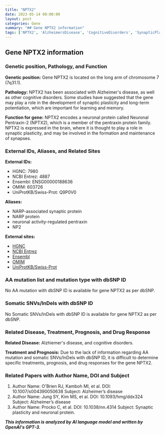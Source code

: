 ```yaml
---
title: "NPTX2"
date: 2023-05-14 00:00:00
layout: post
categories: Gene
summary: "## Gene NPTX2 information"
tags: ['NPTX2', 'AlzheimersDisease', 'CognitiveDisorders', 'SynapticPlasticity', 'NeuronalProtein', 'GeneticInformation', 'PentraxinProteinFamily', 'LearningAndMemory']
---
```


## Gene NPTX2 information

### Genetic position, Pathology, and Function

**Genetic position:** Gene NPTX2 is located on the long arm of chromosome 7 (7q31.1).

**Pathology:** NPTX2 has been associated with Alzheimer's disease, as well as other cognitive disorders. Some studies have suggested that the gene may play a role in the development of synaptic plasticity and long-term potentiation, which are important for learning and memory.

**Function for gene:** NPTX2 encodes a neuronal protein called Neuronal Pentraxin-2 (NPTX2), which is a member of the pentraxin protein family. NPTX2 is expressed in the brain, where it is thought to play a role in synaptic plasticity, and may be involved in the formation and maintenance of synapses.

### External IDs, Aliases, and Related Sites

**External IDs:** 

- HGNC: 7980
- NCBI Entrez: 4887
- Ensembl: ENSG00000188636
- OMIM: 603726
- UniProtKB/Swiss-Prot: Q9P0V0

**Aliases:** 

- NARP-associated synaptic protein
- NARP protein
- neuronal activity-regulated pentraxin
- NP2

**External sites:**

- [HGNC](https://www.genenames.org/data/gene-symbol-report/#!/hgnc_id/HGNC:7980)
- [NCBI Entrez](https://www.ncbi.nlm.nih.gov/gene/4887)
- [Ensembl](https://asia.ensembl.org/Homo_sapiens/Gene/Summary?db=core;g=ENSG00000188636;r=7:114274356-114298774)
- [OMIM](https://www.omim.org/entry/603726)
- [UniProtKB/Swiss-Prot](https://www.uniprot.org/uniprot/Q9P0V0)

### AA mutation list and mutation type with dbSNP ID

No AA mutation with dbSNP ID is available for gene NPTX2 as per dbSNP.

### Somatic SNVs/InDels with dbSNP ID

No Somatic SNVs/InDels with dbSNP ID is available for gene NPTX2 as per dbSNP.

### Related Disease, Treatment, Prognosis, and Drug Response

**Related Disease:** Alzhiemer's disease, and cognitive disorders.

**Treatment and Prognosis:** Due to the lack of information regarding AA mutation and somatic SNVs/InDels with dbSNP ID, it is difficult to determine specific treatments, prognosis, and drug responses for the gene NPTX2.

### Related Papers with Author Name, DOI and Subject

1. Author Name: O'Brien RJ, Kamboh MI, et al.
DOI: 10.1007/s004390050638
Subject: Alzheimer’s disease
2. Author Name: Jung SY, Kim MS, et al.
DOI: 10.1093/hmg/ddx324
Subject: Alzheimer’s disease
3. Author Name: Procko C, et al.
DOI: 10.1038/nn.4314
Subject: Synaptic plasticity and neuronal protein.

**_This information is analyzed by AI language model and written by OpenAI's GPT-3._**